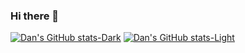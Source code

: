 ### Hi there 👋

<!--
📫 How to reach me: danesparza@cagedtornado.com or esparza.dan@gmail.com
-->

[![Dan's GitHub stats-Dark](https://github-readme-stats.vercel.app/api?username=danesparza&show_icons=true&theme=dark#gh-dark-mode-only)](https://github.com/danesparza/github-readme-stats#gh-dark-mode-only)
[![Dan's GitHub stats-Light](https://github-readme-stats.vercel.app/api?username=danesparza&show_icons=true&theme=default#gh-light-mode-only)](https://github.com/danesparza/github-readme-stats#gh-light-mode-only)

<!--
**danesparza/danesparza** is a ✨ _special_ ✨ repository because its `README.md` (this file) appears on your GitHub profile.

Here are some ideas to get you started:

- 🔭 I’m currently working on ...
- 🌱 I’m currently learning ...
- 👯 I’m looking to collaborate on ...
- 🤔 I’m looking for help with ...
- 💬 Ask me about ...
- 📫 How to reach me: ...
- 😄 Pronouns: ...
- ⚡ Fun fact: ...
-->
